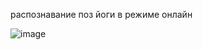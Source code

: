 распознавание поз йоги в режиме онлайн


![image](https://github.com/grilzzz/yoga-poses-recognition/assets/166819129/c2239da6-f362-4382-8f5b-937595aec19f)
